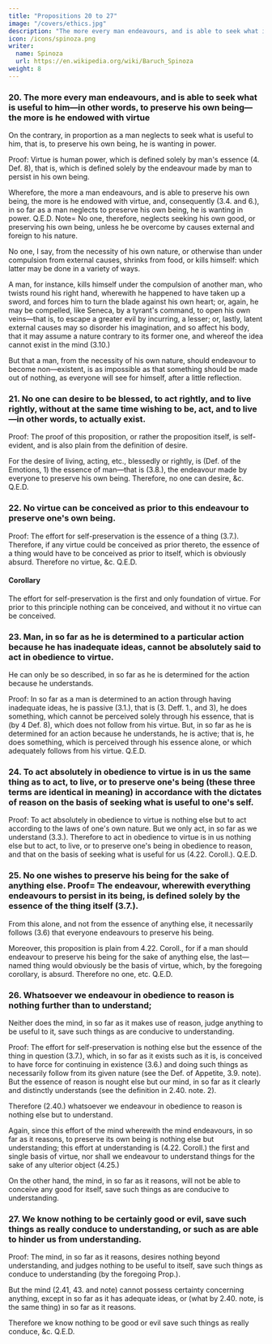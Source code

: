 ```yaml
---
title: "Propositions 20 to 27"
image: "/covers/ethics.jpg"
description: "The more every man endeavours, and is able to seek what is useful to him—in other words, to preserve his own being—the more is he endowed with virtue"
icon: /icons/spinoza.png
writer:
  name: Spinoza
  url: https://en.wikipedia.org/wiki/Baruch_Spinoza
weight: 8
---
```




### 20. The more every man endeavours, and is able to seek what is useful to him—in other words, to preserve his own being—the more is he endowed with virtue

On the contrary, in proportion as a man neglects to seek what is useful to him, that is, to preserve his own being, he is wanting in power.

Proof: Virtue is human power, which is defined solely by man's essence (4. Def. 8), that is, which is defined solely by the endeavour made by man to persist in his own being.

Wherefore, the more a man endeavours, and is able to preserve his own being, the more is he endowed with virtue, and, consequently (3.4. and 6.), in so far as a man neglects to preserve his own being, he is wanting in power. Q.E.D.
Note=  No one, therefore, neglects seeking his own good, or preserving his own being, unless he be overcome by causes external and foreign to his nature.

No one, I say, from the necessity of his own nature, or otherwise than under compulsion from external causes, shrinks from food, or kills himself: which latter may be done in a variety of ways.

A man, for instance, kills himself under the compulsion of another man, who twists round his right hand, wherewith he happened to have taken up a sword, and forces him to turn the blade against his own heart; or, again, he may be compelled, like Seneca, by a tyrant's command, to open his own veins—that is, to escape a greater evil by incurring, a lesser; or, lastly, latent external causes may so disorder his imagination, and so affect his body, that it may assume a nature contrary to its former one, and whereof the idea cannot exist in the mind (3.10.)

But that a man, from the necessity of his own nature, should endeavour to become non—existent, is as impossible as that something should be made out of nothing, as everyone will see for himself, after a little reflection.


### 21. No one can desire to be blessed, to act rightly, and to live rightly, without at the same time wishing to be, act, and to live—in other words, to actually exist. 

Proof: The proof of this proposition, or rather the proposition itself, is self-evident, and is also plain from the definition of desire.

For the desire of living, acting, etc., blessedly or rightly, is (Def. of the Emotions, 1) the essence of man—that is (3.8.), the endeavour made by everyone to preserve his own being.
Therefore, no one can desire, &c. Q.E.D.


### 22. No virtue can be conceived as prior to this endeavour to preserve one's own being. 

Proof: The effort for self-preservation is the essence of a thing (3.7.).
Therefore, if any virtue could be conceived as prior thereto, the essence of a thing would have to be conceived as prior to itself, which is obviously absurd.
Therefore no virtue, &c. Q.E.D.


#### Corollary

The effort for self-preservation is the first and only foundation of virtue.
For prior to this principle nothing can be conceived, and without it no virtue can be conceived.


### 23. Man, in so far as he is determined to a particular action because he has inadequate ideas, cannot be absolutely said to act in obedience to virtue.

He can only be so described, in so far as he is determined for the action because he understands.

Proof: In so far as a man is determined to an action through having inadequate ideas, he is passive (3.1.), that is (3. Deff. 1., and 3), he does something, which cannot be perceived solely through his essence, that is (by 4 Def. 8), which does not follow from his virtue.
But, in so far as he is determined for an action because he understands, he is active;
that is, he does something, which is perceived through his essence alone, or which adequately follows from his virtue. Q.E.D.


### 24. To act absolutely in obedience to virtue is in us the same thing as to act, to live, or to preserve one's being (these three terms are identical in meaning) in accordance with the dictates of reason on the basis of seeking what is useful to one's self. 

Proof: To act absolutely in obedience to virtue is nothing else but to act according to the laws of one's own nature.
But we only act, in so far as we understand (3.3.).
Therefore to act in obedience to virtue is in us nothing else but to act, to live, or to preserve one's being in obedience to reason, and that on the basis of seeking what is useful for us (4.22. Coroll.). Q.E.D.


### 25. No one wishes to preserve his being for the sake of anything else. Proof=  The endeavour, wherewith everything endeavours to persist in its being, is defined solely by the essence of the thing itself (3.7.).

From this alone, and not from the essence of anything else, it necessarily follows (3.6) that everyone endeavours to preserve his being.

Moreover, this proposition is plain from 4.22. Coroll., for if a man should endeavour to preserve his being for the sake of anything else, the last—named thing would obviously be the basis of virtue, which, by the foregoing corollary, is absurd. Therefore no one, etc. Q.E.D.
  

### 26. Whatsoever we endeavour in obedience to reason is nothing further than to understand;

Neither does the mind, in so far as it makes use of reason, judge anything to be useful to it, save such things as are conducive to understanding. 

Proof: The effort for self-preservation is nothing else but the essence of the thing in question (3.7.), which, in so far as it exists such as it is, is conceived to have force for continuing in existence (3.6.) and doing such things as necessarily follow from its given nature (see the Def. of Appetite, 3.9. note).
But the essence of reason is nought else but our mind, in so far as it clearly and distinctly understands (see the definition in 2.40. note. 2).

Therefore (2.40.) whatsoever we endeavour in obedience to reason is nothing else but to understand.

Again, since this effort of the mind wherewith the mind endeavours, in so far as it reasons, to preserve its own being is nothing else but understanding; this effort at understanding is (4.22. Coroll.) the first and single basis of virtue, nor shall we endeavour to understand things for the sake of any ulterior object (4.25.)

On the other hand, the mind, in so far as it reasons, will not be able to conceive any good for itself, save such things as are conducive to understanding.


### 27. We know nothing to be certainly good or evil, save such things as really conduce to understanding, or such as are able to hinder us from understanding. 

Proof: The mind, in so far as it reasons, desires nothing beyond understanding, and judges nothing to be useful to itself, save such things as conduce to understanding (by the foregoing Prop.).

But the mind (2.41, 43. and note) cannot possess certainty concerning anything, except in so far as it has adequate ideas, or (what by 2.40. note, is the same thing) in so far as it reasons.

Therefore we know nothing to be good or evil save such things as really conduce, &c. Q.E.D.



